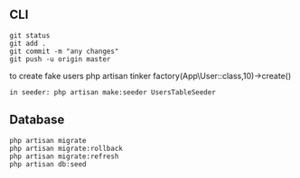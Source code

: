 ## CLI
    git status
    git add .
    git commit -m "any changes"
    git push -u origin master

to create fake users
    php artisan tinker
    factory(App\User::class,10)->create()
    
    in seeder: php artisan make:seeder UsersTableSeeder
    
## Database
    php artisan migrate
    php artisan migrate:rollback
    php artisan migrate:refresh
    php artisan db:seed

